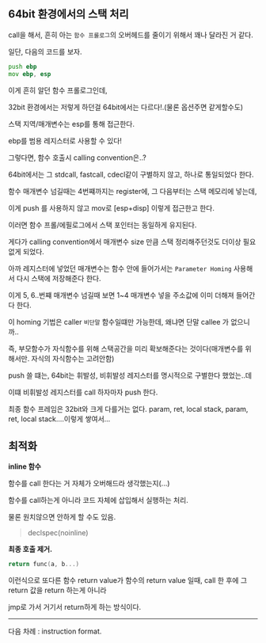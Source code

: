 ## 64bit 환경에서의 스택 처리

call을 해서, 흔히 아는 `함수 프롤로그`의 오버헤드를 줄이기 위해서 꽤나 달라진 거 같다.

일단, 다음의 코드를 보자.
```asm
push ebp
mov ebp, esp
```
이게 흔히 알던 함수 프롤로그인데,

32bit 환경에서는 저렇게 하던걸 64bit에서는 다르다!.(물론 옵션주면 같게할수도)

스택 지역/매개변수는 esp를 통해 접근한다.

ebp를 범용 레지스터로 사용할 수 있다!

그렇다면, 함수 호출시 calling convention은..?

64bit에서는 그 stdcall, fastcall, cdecl같이 구별하지 않고, 하나로 통일되었다 한다.

함수 매개변수 넘길때는 4번쨰까지는 register에, 그 다음부터는 스택 메모리에 넣는데,

이게 push 를 사용하지 않고 mov로 [esp+disp] 이렇게 접근한고 한다.

이러면 함수 프롤/에필로그에서 스택 포인터는 동일하게 유지된다.

게다가 calling convention에서 매개변수 size 만큼 스택 정리해주던것도 더이상 필요없게 되었다.

아까 레지스터에 넣었던 매개변수는 함수 안에 들어가서는 `Parameter Homing` 사용해서 다시 스택에 저장해준다 한다.

이게 5, 6..번쨰 매개변수 넘길때 보면 1~4 매개변수 넣을 주소값에 이미 더해져 들어간다 한다.

이 homing 기법은 caller `비단말` 함수일떄만 가능한데, 왜냐면 단말 callee 가 없으니까..

즉, 부모함수가 자식함수를 위해 스택공간을 미리 확보해준다는 것이다(매개변수를 위해서만. 자식의 자식함수는 고려안함)

push 쓸 떄는, 64bit는 휘발성, 비휘발성 레지스터를 명시적으로 구별한다 했었는..데

이떄 비휘발성 레지스터를 call 하자마자 push 한다.

최종 함수 프레임은 32bit와 크게 다를거는 없다. param, ret, local stack, param, ret, local stack....이렇게 쌓여서...

## 최적화

**inline 함수**

함수를 call 한다는 거 자체가 오버해드라 생각했는지(...) 

함수를 call하는게 아니라 코드 자체에 삽입해서 실행하는 처리.

물론 원치않으면 안하게 할 수도 있음.
> declspec(noinline)


**최종 호출 제거.**

```c
return func(a, b...)
```
이런식으로 또다른 함수 return value가 함수의 return value 일때, call 한 후에 그 return 값을 return 하는게 아니라

jmp로 가서 거기서 return하게 하는 방식이다.

-------

다음 차례 : instruction format.

